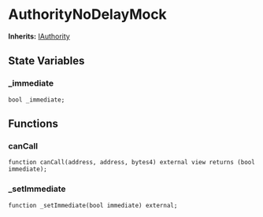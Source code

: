 # AuthorityNoDelayMock
**Inherits:**
[IAuthority](/lib/openzeppelin-contracts/contracts/access/manager/IAuthority.sol/interface.IAuthority.md)


## State Variables
### _immediate

```solidity
bool _immediate;
```


## Functions
### canCall


```solidity
function canCall(address, address, bytes4) external view returns (bool immediate);
```

### _setImmediate


```solidity
function _setImmediate(bool immediate) external;
```

